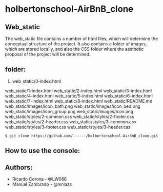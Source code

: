 # holbertonschool-AirBnB_clone

## Web_static

The web_static file contains a number of html files, which will determine the conceptual structure of the project. It also contains a folder of images, which are stored locally, and also the CSS folder where the aesthetic proposal of the project will be determined.

## folder:
<ol>
<li>web_static/0-index.html</li>
</ol>
web_static/1-index.html
web_static/2-index.html
web_static/3-index.html
web_static/4-index.html
web_static/5-index.html
web_static/6-index.html
web_static/7-index.html
web_static/8-index.html
web_static/README.md
web_static/images/icon_bath.png
web_static/images/icon_bed.png
web_static/images/icon_group.png
web_static/images/icon.png
web_static/styles/2-common.css
web_static/styles/2-footer.css
web_static/styles/2-header.css
web_static/styles/3-common.css
web_static/styles/3-footer.css
web_static/styles/3-header.css

```
$ git clone https://github.com/------/holbertonschool-AirBnB_clone.git
```

## How to use the console:


## Authors:

* Ricardo Corona - @LW068
* Manuel Zambrado - @mnlazs
